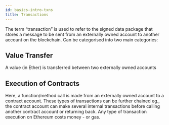 ```yaml
---
id: basics-intro-txns
title: Transactions
---
```

The term “transaction” is used to refer to the signed data package that stores a message to be sent from an externally owned account to another account on the blockchain. Can be categorised into two main categories:

## Value Transfer

A value (in Ether) is transferred between two externally owned accounts

## Execution of Contracts

Here, a function/method call is made from an externally owned account to a contract account. These types of transactions can be further chained eg., the contract account can make several internal transactions before calling another contract account or returning back. Any type of transaction execution on Ethereum costs money - or gas.